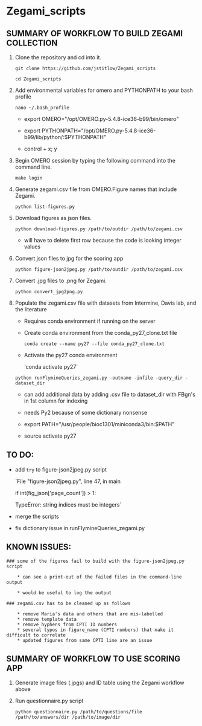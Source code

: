 # Zegami_scripts

## SUMMARY OF WORKFLOW TO BUILD ZEGAMI COLLECTION

1. Clone the repository and cd into it. 

    `git clone https://github.com/jstitlow/Zegami_scripts`
    
    `cd Zegami_scripts`
    
2. Add environmental variables for omero and PYTHONPATH to your bash profile

    `nano ~/.bash_profile`
    
    * export OMERO="/opt/OMERO.py-5.4.8-ice36-b99/bin/omero"
    
    * export PYTHONPATH="/opt/OMERO.py-5.4.8-ice36-b99/lib/python/:$PYTHONPATH"
    
    * control + x; y

3. Begin OMERO session by typing the following command into the command line.
    
    `make login`

4. Generate zegami.csv file from OMERO.Figure names that include Zegami.
    
    `python list-figures.py`
    
5. Download figures as json files.
    
    `python download-figures.py /path/to/outdir /path/to/zegami.csv`
    
    * will have to delete first row because the code is looking integer values

6. Convert json files to jpg for the scoring app

    `python figure-json2jpeg.py /path/to/outdir /path/to/zegami.csv`

7. Convert .jpg files to .png for Zegami. 

    `python convert_jpg2png.py`
    
8. Populate the zegami.csv file with datasets from Intermine, Davis lab, and the literature

    * Requires conda environment if running on the server
    
    * Create conda environment from the conda_py27_clone.txt file
    
        `conda create --name py27 --file conda_py27_clone.txt`
        
    * Activate the py27 conda environment
    
        'conda activate py27`
      
    
    `python runFlymineQueries_zegami.py -outname -infile -query_dir -dataset_dir`
    
    * can add additional data by adding .csv file to dataset_dir with FBgn's in 1st column for indexing
    
    * needs Py2 because of some dictionary nonsense
    
    * export PATH="/usr/people/bioc1301/miniconda3/bin:$PATH"
      
    * source activate py27
    
    

## TO DO:

* add `try` to figure-json2jpeg.py script

  `File "figure-json2jpeg.py", line 47, in main
  
   if int(fig_json['page_count']) > 1:
   
   TypeError: string indices must be integers`

* merge the scripts

* fix dictionary issue in runFlymineQueries_zegami.py

## KNOWN ISSUES:

    ### some of the figures fail to build with the figure-json2jpeg.py script
    
        * can see a print-out of the failed files in the command-line output
        
        * would be useful to log the output
    
    ### zegami.csv has to be cleaned up as follows

        * remove Maria's data and others that are mis-labelled
        * remove template data
        * remove hyphens from CPTI ID numbers
        * several typos in figure_name (CPTI numbers) that make it difficult to correlate
        * updated figures from same CPTI line are an issue

## SUMMARY OF WORKFLOW TO USE SCORING APP

1. Generate image files (.jpgs) and ID table using the Zegami workflow above

2. Run questionnaire.py script

    `python questionnaire.py /path/to/questions/file /path/to/answers/dir /path/to/image/dir`
        

